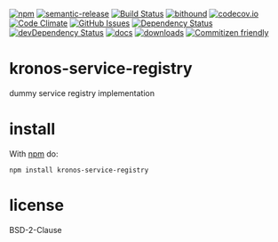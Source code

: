 [![npm](https://img.shields.io/npm/v/kronos-service-registry.svg)](https://www.npmjs.com/package/kronos-service-registry)
[![semantic-release](https://img.shields.io/badge/%20%20%F0%9F%93%A6%F0%9F%9A%80-semantic--release-e10079.svg)](https://github.com/Kronos-Integration/kronos-service-registry)
[![Build Status](https://secure.travis-ci.org/Kronos-Integration/kronos-service-registry.png)](http://travis-ci.org/Kronos-Integration/kronos-service-registry)
[![bithound](https://www.bithound.io/github/Kronos-Integration/kronos-service-registry/badges/score.svg)](https://www.bithound.io/github/Kronos-Integration/kronos-service-registry)
[![codecov.io](http://codecov.io/github/Kronos-Integration/kronos-service-registry/coverage.svg?branch=master)](http://codecov.io/github/Kronos-Integration/kronos-service-registry?branch=master)
[![Code Climate](https://codeclimate.com/github/Kronos-Integration/kronos-service-registry/badges/gpa.svg)](https://codeclimate.com/github/Kronos-Integration/kronos-service-registry)
[![GitHub Issues](https://img.shields.io/github/issues/Kronos-Integration/kronos-service-registry.svg?style=flat-square)](https://github.com/Kronos-Integration/kronos-service-registry/issues)
[![Dependency Status](https://david-dm.org/Kronos-Integration/kronos-service-registry.svg)](https://david-dm.org/Kronos-Integration/kronos-service-registry)
[![devDependency Status](https://david-dm.org/Kronos-Integration/kronos-service-registry/dev-status.svg)](https://david-dm.org/Kronos-Integration/kronos-service-registry#info=devDependencies)
[![docs](http://inch-ci.org/github/Kronos-Integration/kronos-service-registry.svg?branch=master)](http://inch-ci.org/github/Kronos-Integration/kronos-service-registry)
[![downloads](http://img.shields.io/npm/dm/kronos-service-registry.svg?style=flat-square)](https://npmjs.org/package/kronos-service-registry)
[![Commitizen friendly](https://img.shields.io/badge/commitizen-friendly-brightgreen.svg)](http://commitizen.github.io/cz-cli/)

kronos-service-registry
===
dummy service registry implementation

install
=======

With [npm](http://npmjs.org) do:

```shell
npm install kronos-service-registry
```

license
=======

BSD-2-Clause
